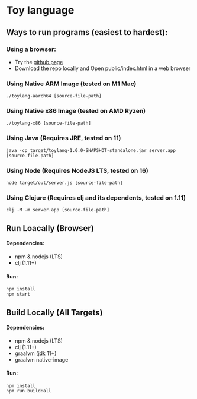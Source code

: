 # Toy language 

## Ways to run programs (easiest to hardest):

### Using a browser: 
  - Try the [github page](https://dlbears.github.io/prog-lang/)
  - Download the repo locally and Open public/index.html in a web browser

### Using Native ARM Image (tested on M1 Mac)
```
./toylang-aarch64 [source-file-path]
```
### Using Native x86 Image (tested on AMD Ryzen)
```
./toylang-x86 [source-file-path]
```
### Using Java (Requires JRE, tested on 11)
```
java -cp target/toylang-1.0.0-SNAPSHOT-standalone.jar server.app [source-file-path]
```
### Using Node (Requires NodeJS LTS, tested on 16)
```
node target/out/server.js [source-file-path]
```
### Using Clojure (Requires clj and its dependents, tested on 1.11)
```
clj -M -m server.app [source-file-path]
```

## Run Loacally (Browser)
#### Dependencies:
  - npm & nodejs (LTS)
  - clj (1.11+)
#### Run:
```
npm install
npm start
```

## Build Locally (All Targets)
#### Dependencies: 
  - npm & nodejs (LTS) 
  - clj (1.11+) 
  - graalvm (jdk 11+) 
  - graalvm native-image
#### Run:
```
npm install
npm run build:all
```
